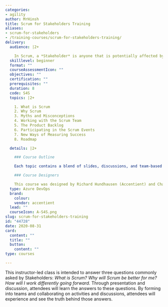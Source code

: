 ```yaml
---
categories:
- agility
author: MrHinsh
title: Scrum for Stakeholders Training
aliases:
- scrum-for-stakeholders
- /training-courses/scrum-for-stakeholders-training/
delivery:
  audience: |2+

    In Scrum, a *Stakeholder* is anyone that is potentially affected by the outcome of the product development. Stakeholders can include users, customers, managers, sponsors, business analysts, subject matter experts, help desk, operations/support, project managers, auditors, and more. This course is intended for anyone in that cloud of interested parties who wants to learn more about Scrum, why Scrum works, what process and culture changes are involved, and a roadmap for implementing those changes. Regardless of where your organization is at in their Scrum adoption, this course provides the knowledge and opportunity to ask questions about your piece of that pathway to agility.
  skilllevel: beginner
  format: ""
  courseAssessmentIcon: ""
  objectives: ""
  certification: ""
  prerequisites: ""
  duration: 8
  code: S4S
  topics: |2+

    1. What is Scrum
    2. Why Scrum
    3. Myths and Misconceptions
    4. Working with the Scrum Team
    5. The Product Backlog
    6. Participating in the Scrum Events
    7. New Ways of Measuring Success
    8. Roadmap

  details: |2+

    ### Course Outline

    Each topic contains a blend of slides, discussions, and team-based activities. 1. What is Scrum ✓ Scrum overview ✓ Scrum values ✓ Scrum framework: roles, events, artifacts 5. The Product Backlog ✓ Purpose of the Product Backlog ✓ Definition of “Ready” ✓ Capturing Stakeholder feedback 2. Why Scrum ✓ Agile over waterfall ✓ Problems with targets: scope, schedule, cost ✓ Economic advantages of Scrum 6. Participating in the Scrum Events ✓ Participating in Sprint Planning ✓ Participating in Product Backlog Refinement ✓ Participating in Sprint Review 3. Myths and Misconceptions ✓ Requirements, documentation, analysis, and planning ✓ Managers, successful organizations, and culture ✓ Roles, PMO, and self-managing teams 7. New Ways of Measuring Success ✓ Direct evidence over indirect/subjective evidence ✓ Organizational metrics and foundational metrics ✓ Value, time to market, and ability to innovate 4. Interacting with the Scrum Team ✓ Interacting with the Product Owner ✓ Interacting with the Development Team ✓ Interacting with the Scrum Master 8. Roadmap ✓ Summary of what will be different going forward ✓ A Shu-Ha-Ri approach to implementing change ✓ A culture of continuous learning and improvement

    ### Course Designers

    This course was designed by Richard Hundhausen (Accentient) and Charles Bradley (ScrumCrazy). Richard and Charles are both management consultants with experience educating fortune 500 executives and managers. Richard and Charles are also Scrum.org Professional Scrum Trainers, coaches, and software developers.
  type: Azure DevOps
  brand:
    colour: 
    vendor: accentient
  lead: ""
  courseIcon: A-S4S.png
slug: scrum-for-stakeholders-training
id: "44728"
date: 2020-08-31
card:
  content: ""
  title: ""
  button:
    content: ""
type: courses

---
```






















This instructor-led class is intended to answer three questions commonly asked by Stakeholders: _What is Scrum? Why will Scrum be better for me? How will I work differently going forward._ Through presentation and discussion, attendees will learn the answers to these questions. By forming into teams and collaborating on activities and discussions, attendees will experience and see the truth behind those answers.




















